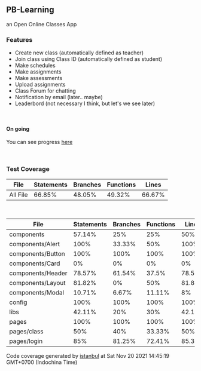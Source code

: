 ## PB-Learning

an Open Online Classes App

### Features
- Create new class (automatically defined as teacher)
- Join class using Class ID (automatically defined as student)
- Make schedules
- Make assignments
- Make assessments
- Upload assignments
- Class Forum for chatting
- Notification by email (later.. maybe)
- Leaderbord (not necessary I think, but let's we see later)

<br>

#### On going

You can see progress [here](https://pb-learning.vercel.app/)

<br>

### Test Coverage


<table>
  <thead>
    <tr>
      <th>File</th>
      <th>Statements</th>
      <th>Branches</th>
      <th>Functions</th>
      <th>Lines</th>
    </tr>
  </thead>
  <tbody>
    <tr>
      <td><span>All File</span></td>
      <td>66.85%</td>
      <td>48.05%</td>
      <td>49.32%</td>
      <td>66.67%</td>
    </tr>
  </tbody>
</table>
<br/>

<table class="coverage-summary">
<thead>
<tr>
   <th data-col="file" data-fmt="html" data-html="true" class="file">File</th>
   <th data-col="statements" data-type="number" data-fmt="pct" class="pct">Statements</th>
   <th data-col="branches" data-type="number" data-fmt="pct" class="pct">Branches</th>
   <th data-col="functions" data-type="number" data-fmt="pct" class="pct">Functions</th>
   <th data-col="lines" data-type="number" data-fmt="pct" class="pct">Lines</th>
</tr>
</thead>
	<td class="file medium" data-value="components"><span href="components/index.html">components</span></td>
	<td data-value="57.14" class="pct medium">57.14%</td>
	<td data-value="25" class="pct low">25%</td>
	<td data-value="25" class="pct low">25%</td>
	<td data-value="50" class="pct medium">50%</td>
	</tr>
<tr>
	<td class="file high" data-value="components/Alert"><span href="components/Alert/index.html">components/Alert</span></td>
	<td data-value="100" class="pct high">100%</td>
	<td data-value="33.33" class="pct low">33.33%</td>
	<td data-value="50" class="pct medium">50%</td>
	<td data-value="100" class="pct high">100%</td>
	</tr>
<tr>
	<td class="file high" data-value="components/Button"><span href="components/Button/index.html">components/Button</span></td>
	<td data-value="100" class="pct high">100%</td>
	<td data-value="100" class="pct high">100%</td>
	<td data-value="100" class="pct high">100%</td>
	<td data-value="100" class="pct high">100%</td>
	</tr>
<tr>
	<td class="file low" data-value="components/Card"><span href="components/Card/index.html">components/Card</span></td>
	<td data-value="0" class="pct low">0%</td>
	<td data-value="0" class="pct low">0%</td>
	<td data-value="0" class="pct low">0%</td>
	<td data-value="0" class="pct low">0%</td>
	</tr>
<tr>
	<td class="file medium" data-value="components/Header"><span href="components/Header/index.html">components/Header</span></td>
	<td data-value="78.57" class="pct medium">78.57%</td>
	<td data-value="61.54" class="pct medium">61.54%</td>
	<td data-value="37.5" class="pct low">37.5%</td>
	<td data-value="78.57" class="pct medium">78.57%</td>
	</tr>
<tr>
	<td class="file high" data-value="components/Layout"><span href="components/Layout/index.html">components/Layout</span></td>
	<td data-value="81.82" class="pct high">81.82%</td>
	<td data-value="0" class="pct low">0%</td>
	<td data-value="50" class="pct medium">50%</td>
	<td data-value="81.82" class="pct high">81.82%</td>
	</tr>
<tr>
	<td class="file low" data-value="components/Modal"><span href="components/Modal/index.html">components/Modal</span></td>
	<td data-value="10.71" class="pct low">10.71%</td>
	<td data-value="6.67" class="pct low">6.67%</td>
	<td data-value="11.11" class="pct low">11.11%</td>
	<td data-value="8" class="pct low">8%</td>
	</tr>
<tr>
	<td class="file high" data-value="config"><span href="config/index.html">config</span></td>
	<td data-value="100" class="pct high">100%</td>
	<td data-value="100" class="pct high">100%</td>
	<td data-value="100" class="pct high">100%</td>
	<td data-value="100" class="pct high">100%</td>
	</tr>
<tr>
	<td class="file low" data-value="libs"><span href="libs/index.html">libs</span></td>
	<td data-value="42.11" class="pct low">42.11%</td>
	<td data-value="20" class="pct low">20%</td>
	<td data-value="30" class="pct low">30%</td>
	<td data-value="42.11" class="pct low">42.11%</td>
	</tr>
<tr>
	<td class="file high" data-value="pages"><span href="pages/index.html">pages</span></td>
	<td data-value="100" class="pct high">100%</td>
	<td data-value="100" class="pct high">100%</td>
	<td data-value="100" class="pct high">100%</td>
	<td data-value="100" class="pct high">100%</td>
	</tr>
<tr>
	<td class="file medium" data-value="pages/class"><span href="pages/class/index.html">pages/class</span></td>
	<td data-value="50" class="pct medium">50%</td>
	<td data-value="40" class="pct low">40%</td>
	<td data-value="33.33" class="pct low">33.33%</td>
	<td data-value="50" class="pct medium">50%</td>
	</tr>
<tr>
	<td class="file high" data-value="pages/login"><span href="pages/login/index.html">pages/login</span></td>
	<td data-value="85" class="pct high">85%</td>
	<td data-value="81.25" class="pct high">81.25%</td>
	<td data-value="72.41" class="pct medium">72.41%</td>
	<td data-value="85.33" class="pct high">85.33%</td>
	</tr>
</tbody>
</table>

<div class='footer quiet pad2 space-top1 center small'>
Code coverage generated by
<a href="https://istanbul.js.org/" target="_blank">istanbul</a>
at Sat Nov 20 2021 14:45:19 GMT+0700 (Indochina Time)
</div>
